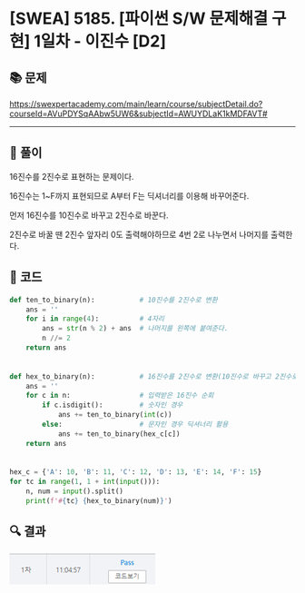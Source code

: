 # [SWEA] 5185. [파이썬 S/W 문제해결 구현] 1일차 - 이진수 [D2]

## 📚 문제

https://swexpertacademy.com/main/learn/course/subjectDetail.do?courseId=AVuPDYSqAAbw5UW6&subjectId=AWUYDLaK1kMDFAVT#

---

## 📖 풀이

16진수를 2진수로 표현하는 문제이다.

16진수는 1~F까지 표현되므로 A부터 F는 딕셔너리를 이용해 바꾸어준다.

먼저 16진수를 10진수로 바꾸고 2진수로 바꾼다.

2진수로 바꿀 땐 2진수 앞자리 0도 출력해야하므로 4번 2로 나누면서 나머지를 출력한다.

## 📒 코드

```python
def ten_to_binary(n):           # 10진수를 2진수로 변환
    ans = ''
    for i in range(4):          # 4자리
        ans = str(n % 2) + ans  # 나머지를 왼쪽에 붙여준다.
        n //= 2
    return ans


def hex_to_binary(n):           # 16진수를 2진수로 변환(10진수로 바꾸고 2진수로 바꿔준다)
    ans = ''
    for c in n:                 # 입력받은 16진수 순회
        if c.isdigit():         # 숫자인 경우
            ans += ten_to_binary(int(c))
        else:                   # 문자인 경우 딕셔너리 활용
            ans += ten_to_binary(hex_c[c])
    return ans


hex_c = {'A': 10, 'B': 11, 'C': 12, 'D': 13, 'E': 14, 'F': 15}
for tc in range(1, 1 + int(input())):
    n, num = input().split()
    print(f'#{tc} {hex_to_binary(num)}')
```

## 🔍 결과

![image-20220324203404902](README.assets/image-20220324203404902.png)